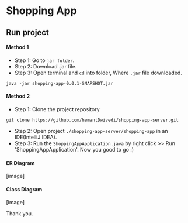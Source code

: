 # Shopping App

## Run project

#### Method 1

- Step 1: Go to ```jar folder```.
- Step 2: Download .jar file.
- Step 3: Open terminal and ```cd``` into folder, Where ```.jar``` file downloaded.
```shell
java -jar shopping-app-0.0.1-SNAPSHOT.jar
```

#### Method 2
- Step 1: Clone the project repository
```shell
git clone https://github.com/hemantDwivedi/shopping-app-server.git
```

- Step 2: Open project ```./shopping-app-server/shopping-app``` in an IDE(IntelliJ IDEA).
- Step 3: Run the ```ShoppingAppApplication.java``` by right click >> Run 'ShoppingAppApplication'.
Now you good to go :)

#### ER Diagram
[image]

#### Class Diagram
[image]

Thank you.